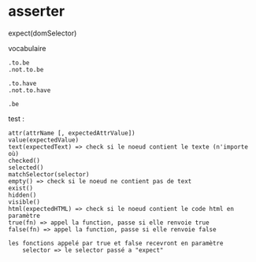 asserter
========

expect(domSelector)

vocabulaire

    .to.be
    .not.to.be

    .to.have
    .not.to.have

    .be

test :

    attr(attrName [, expectedAttrValue])
    value(expectedValue)
    text(expectedText) => check si le noeud contient le texte (n'importe où)
    checked()
    selected()
    matchSelector(selector)
    empty() => check si le noeud ne contient pas de text
    exist()
    hidden()
    visible()
    html(expectedHTML) => check si le noeud contient le code html en paramètre
    true(fn) => appel la function, passe si elle renvoie true
    false(fn) => appel la function, passe si elle renvoie false

    les fonctions appelé par true et false recevront en paramètre
        selector => le selector passé a "expect"
